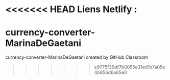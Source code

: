 <<<<<<< HEAD
Liens Netlify :
=======

# currency-converter-MarinaDeGaetani

currency-converter-MarinaDeGaetani created by GitHub Classroom

> > > > > > > e9775f39df7b0055e31ed1b7a05e4b856d6a85e0

